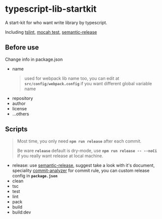 # typescript-lib-startkit
A start-kit for who want write library by typescript.

Including [tslint](https://palantir.github.io/tslint/), [mocah test](https://mochajs.org/), [semantic-release](https://github.com/semantic-release/semantic-release)

## Before use
Change info in package.json
  - name
    >used for webpack lib name too, you can edit at **`src/config/webpack.config`** if you want different global variable name
  - repository
  - author
  - license
  - ...others


## Scripts
>Most time, you only need **`npm run release`** after each commit.
>
>Be ware **`release`** default is dry-mode, use **`npm run release -- --noCi`** if you really want release at local machine.

- release: use [semantic-release](https://github.com/semantic-release/semantic-release), suggest take a look with it's document, speciality [commit-analyzer](https://github.com/semantic-release/commit-analyzer) for commit rule, you can custom release config in **`package.json`**
- clean
- tsc
- test
- lint
- pack
- build
- build:dev
